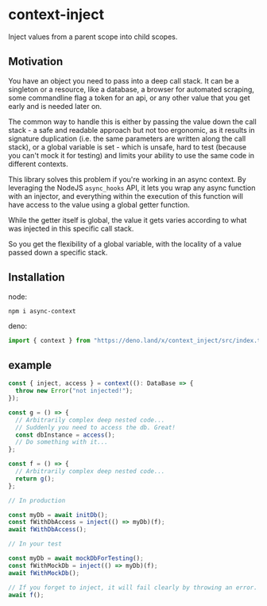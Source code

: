 # context-inject

Inject values from a parent scope into child scopes.

## Motivation

You have an object you need to pass into a deep call stack. It can be a
singleton or a resource, like a database, a browser for automated scraping, some
commandline flag a token for an api, or any other value that you get early and
is needed later on.

The common way to handle this is either by passing the value down the call
stack - a safe and readable approach but not too ergonomic, as it results in
signature duplication (i.e. the same parameters are written along the call
stack), or a global variable is set - which is unsafe, hard to test (because you
can't mock it for testing) and limits your ability to use the same code in
different contexts.

This library solves this problem if you're working in an async context. By
leveraging the NodeJS `async_hooks` API, it lets you wrap any async function
with an injector, and everything within the execution of this function will have
access to the value using a global getter function.

While the getter itself is global, the value it gets varies according to what
was injected in this specific call stack.

So you get the flexibility of a global variable, with the locality of a value
passed down a specific stack.

## Installation

node:

```
npm i async-context
```

deno:

```ts
import { context } from "https://deno.land/x/context_inject/src/index.ts";
```

## example

```ts
const { inject, access } = context((): DataBase => {
  throw new Error("not injected!");
});

const g = () => {
  // Arbitrarily complex deep nested code...
  // Suddenly you need to access the db. Great!
  const dbInstance = access();
  // Do something with it...
};

const f = () => {
  // Arbitrarily complex deep nested code...
  return g();
};

// In production

const myDb = await initDb();
const fWithDbAccess = inject(() => myDb)(f);
await fWithDbAccess();

// In your test

const myDb = await mockDbForTesting();
const fWithMockDb = inject(() => myDb)(f);
await fWithMockDb();

// If you forget to inject, it will fail clearly by throwing an error.
await f();
```
